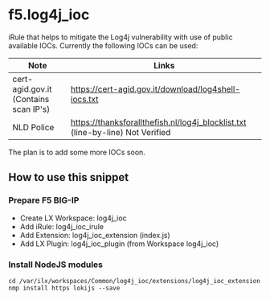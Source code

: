 # f5.log4j_ioc
iRule that helps to mitigate the Log4j vulnerability with use of public available IOCs. Currently the following IOCs can be used:

| Note | Links |
|------|-------|
| cert-agid.gov.it (Contains scan IP's) | https://cert-agid.gov.it/download/log4shell-iocs.txt |
| NLD Police | https://thanksforallthefish.nl/log4j_blocklist.txt (line-by-line) Not Verified |

The plan is to add some more IOCs soon.

## How to use this snippet
### Prepare F5 BIG-IP
* Create LX Workspace: log4j_ioc
* Add iRule: log4j_ioc_irule
* Add Extension: log4j_ioc_extension (index.js)
* Add LX Plugin: log4j_ioc_plugin (from Workspace log4j_ioc)

### Install NodeJS modules
```
cd /var/ilx/workspaces/Common/log4j_ioc/extensions/log4j_ioc_extension
nmp install https lokijs --save
```
